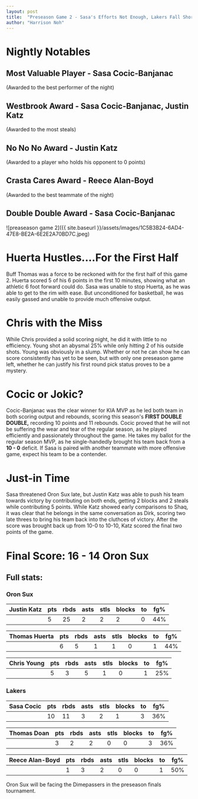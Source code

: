 ```yaml
---
layout: post
title:  "Preseason Game 2 - Sasa's Efforts Not Enough, Lakers Fall Short"
author: "Harrison Noh"
---
```


# Nightly Notables
## Most Valuable Player - Sasa Cocic-Banjanac
(Awarded to the best performer of the night)
## Westbrook Award - Sasa Cocic-Banjanac, Justin Katz 
(Awarded to the most steals)
## No No No Award - Justin Katz
(Awarded to a player who holds his opponent to 0 points)
## Crasta Cares Award - Reece Alan-Boyd
(Awarded to the best teammate of the night)
## Double Double Award - Sasa Cocic-Banjanac

![preaseason game 2]({{ site.baseurl }}/assets/images/1C5B3B24-6AD4-47E8-BE2A-6E2E2A70BD7C.jpeg)

# Huerta Hustles....For the First Half

Buff Thomas was a force to be reckoned with for the first half of this game 2. Huerta scored 5 of his 6 points in the first 10 minutes, showing what an athletic 6 foot forward could do. Sasa was unable to stop Huerta, as he was able to get to the rim with ease. But unconditioned for basketball, he was easily gassed and unable to provide much offensive output.

# Chris with the Miss

While Chris provided a solid scoring night, he did it with little to no efficiency. Young shot an abysmal 25% while only hitting 2 of his outside shots. Young was obviously in a slump. Whether or not he can show he can score consistently has yet to be seen, but with only one preseason game left, whether he can justify his first round pick status proves to be a mystery.

# Cocic or Jokic?

Cocic-Banjanac was the clear winner for KIA MVP as he led both team in both scoring output and rebounds, scoring this season's **FIRST DOUBLE DOUBLE,** recording 10 points and 11 rebounds. Cocic proved that he will not be suffering the wear and tear of the regular season, as he played efficiently and passionately throughout the game. He takes my ballot for the regular season MVP, as he single-handedly brought his team back from a **10 - 0** deficit. If Sasa is paired with another teammate with more offensive game, expect his team to be a contender.

# Just-in Time

Sasa threatened Oron Sux late, but Justin Katz was able to push his team towards victory by contributing on both ends, getting 2 blocks and 2 steals while contributing 5 points. While Katz showed early comparisons to Shaq, it was clear that he belongs in the same conversation as Dirk, scoring two late threes to bring his team back into the cluthces of victory. After the score was brought back up from 10-0 to 10-10, Katz scored the final two points of the game.


# Final Score: 16 - 14 Oron Sux

## Full stats:
### Oron Sux

| Justin Katz | pts | rbds | asts | stls | blocks | to | fg% |
|-------------|-----|------|------|------|--------|----|-----|
|             | 5   | 25   | 2    | 2    | 2      | 0  | 44% |

| Thomas Huerta | pts | rbds | asts | stls | blocks | to | fg% |
|---------------|-----|------|------|------|--------|----|-----|
|               | 6   | 5    | 1    | 1    | 0      | 1  | 44% |

| Chris Young | pts | rbds | asts | stls | blocks | to | fg% |
|-------------|-----|------|------|------|--------|----|-----|
|             | 5   | 3    | 5    | 1    | 0      | 1  | 25% |

### Lakers

| Sasa Cocic | pts | rbds | asts | stls | blocks | to | fg% |
|------------|-----|------|------|------|--------|----|-----|
|            | 10  | 11   | 3    | 2    | 1      | 3  | 36% |

| Thomas Doan | pts | rbds | asts | stls | blocks | to | fg% |
|-------------|-----|------|------|------|--------|----|-----|
|             | 3   | 2    | 2    | 0    | 0      | 3  | 36% |

| Reece Alan-Boyd | pts | rbds | asts | stls | blocks | to | fg% |
|-----------------|-----|------|------|------|--------|----|-----|
|                 | 1   | 3    | 2    | 0    | 0      | 1  | 50% |

Oron Sux will be facing the Dimepassers in the preseason finals tournament.
